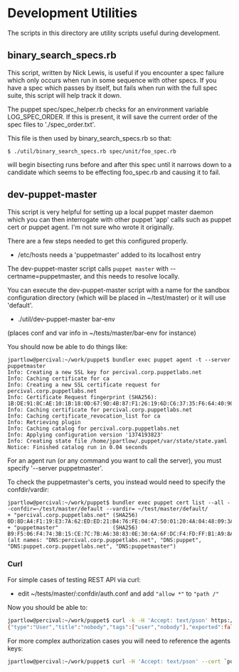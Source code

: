 Development Utilities
=====================

The scripts in this directory are utility scripts useful during development.

binary_search_specs.rb
----------------------

This script, written by Nick Lewis, is useful if you encounter a spec failure which only occurs when run in some sequence with other specs.  If you have a spec which passes by itself, but fails when run with the full spec suite, this script will help track it down.

The puppet spec/spec_helper.rb checks for an environment variable LOG_SPEC_ORDER.  If this is present, it will save the current order of the spec files to './spec_order.txt'.

This file is then used by binary_search_specs.rb so that:

    $ ./util/binary_search_specs.rb spec/unit/foo_spec.rb

will begin bisecting runs before and after this spec until it narrows down to a candidate which seems to be effecting foo_spec.rb and causing it to fail.

dev-puppet-master
-----------------

This script is very helpful for setting up a local puppet master daemon which you can then interrogate with other puppet 'app' calls such as puppet cert or puppet agent.  I'm not sure who wrote it originally.

There are a few steps needed to get this configured properly.

* /etc/hosts needs a 'puppetmaster' added to its localhost entry

The dev-puppet-master script calls `puppet master` with --certname=puppetmaster, and this needs to resolve locally.

You can execute the dev-puppet-master script with a name for the sandbox configuration directory (which will be placed in ~/test/master) or it will use 'default'.

* ./util/dev-puppet-master bar-env

(places conf and var info in ~/tests/master/bar-env for instance)

You should now be able to do things like:

    jpartlow@percival:~/work/puppet$ bundler exec puppet agent -t --server puppetmaster
    Info: Creating a new SSL key for percival.corp.puppetlabs.net
    Info: Caching certificate for ca
    Info: Creating a new SSL certificate request for percival.corp.puppetlabs.net
    Info: Certificate Request fingerprint (SHA256): 1B:DE:91:8C:AE:10:1B:18:0D:67:9D:4B:87:F1:26:19:6D:C6:37:35:F6:64:40:90:CF:FC:BE:8F:6F:C9:8D:D4
    Info: Caching certificate for percival.corp.puppetlabs.net
    Info: Caching certificate_revocation_list for ca
    Info: Retrieving plugin
    Info: Caching catalog for percival.corp.puppetlabs.net
    Info: Applying configuration version '1374193823'
    Info: Creating state file /home/jpartlow/.puppet/var/state/state.yaml
    Notice: Finished catalog run in 0.04 seconds

For an agent run (or any command you want to call the server), you must specify '--server puppetmaster'.

To check the puppetmaster's certs, you instead would need to specify the confdir/vardir:

    jpartlow@percival:~/work/puppet$ bundler exec puppet cert list --all --confdir=~/test/master/default --vardir= ~/test/master/default/
    + "percival.corp.puppetlabs.net" (SHA256) 0D:8D:A4:F1:19:E3:7A:62:ED:ED:21:B4:76:FE:04:47:50:01:20:4A:04:48:09:3A:1A:98:86:4A:08:8D:46:F0
    + "puppetmaster"                 (SHA256) B9:F5:06:F4:74:3B:15:CE:7C:7B:A6:38:83:0E:30:6A:6F:DC:F4:FD:FF:B1:A9:8A:35:12:90:10:26:46:C2:A6 (alt names: "DNS:percival.corp.puppetlabs.net", "DNS:puppet", "DNS:puppet.corp.puppetlabs.net", "DNS:puppetmaster")

### Curl

For simple cases of testing REST API via curl:

* edit ~/tests/master/:confdir/auth.conf and add `"allow *"` to `"path /"`

Now you should be able to:

```bash
jpartlow@percival:~/work/puppet$ curl -k -H 'Accept: text/pson' https://puppetmaster:8140/main/resource/user/nobody
{"type":"User","title":"nobody","tags":["user","nobody"],"exported":false,"parameters":{"ensure":"present","home":"/nonexistent","uid":65534,"gid":65534,"comment":"nobody","shell":"/bin/sh","groups":[],"expiry":"absent","provider":"useradd","membership":"minimum","role_membership":"minimum","auth_membership":"minimum","profile_membership":"minimum","key_membership":"minimum","attribute_membership":"minimum","loglevel":"notice"}}
```

For more complex authorization cases you will need to reference the agents keys:

```bash
jpartlow@percival:~/work/puppet$ curl -H 'Accept: text/pson' --cert `puppet agent --configprint hostcert` --key `be puppet agent --configprint hostprivkey` --cacert `be puppet agent --configprint localcacert` https://puppetmaster:8140/foo/node/percival.corp.puppetlabs.net
```
